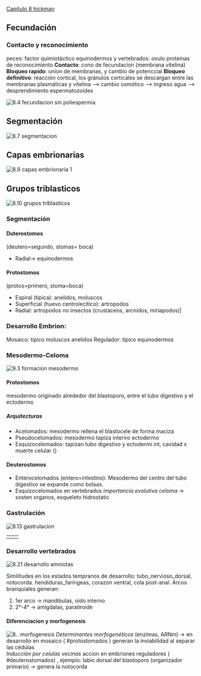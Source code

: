 [Capitulo 8 hickman](Capitulo%208%20hickman)
[](0%20Hickman%20Zoology%2014th_en_Hickman%20compressed.pdf#page=173&annotation=7533R|0%20Hickman%20Zoology%2014th_en_Hickman%20compressed,%20page%20173)
## Fecundación
### Contacto y reconocimiento
peces: factor quimiotáctico
equinodermos y vertebrados: ovulo proteinas de reconocimiento
**Contacto**: cono de fecundacion (membrana vitelina)
**Bloqueo rapido**: union de membranas, y cambio de potenccial
**Bloqueo definitivo**: reacción cortical, los gránulos corticales se descargan entre las membranas plasmáticas y vitelina --> cambio osmótico --> ingreso agua --> desprendimiento espermatozoides

![8.4 fecundacion sin poliespermia](Attachments/8.4%20fecundacion%20sin%20poliespermia.png)
## Segmentación

![8.7 segmentacion](Attachments/8.7%20segmentacion.png)


## Capas embrionarias
![8.9 capas embrionaria 1](Attachments/8.9%20capas%20embrionaria%201.png)

## Grupos triblasticos
![8.10 grupos triblasticos](Attachments/8.10%20grupos%20triblasticos.png)
### Segmentación
#### Duterostomos
(deutero=segundo, stomas= boca)
- Radial-> equinodermos
#### Protostomos 
(protos=primero, stoma=boca)
- Espiral (tipica): anelidos, moluscos
- Superficial (huevo centrolecitico): artropodos
- Radial: artropodos no insectos (crustaceos, arcnidos, miriapodos)|
### Desarrollo Embrion:
Mosaico: tipico moluscos anelidos
Regulador: tipico equinodermos 

### Mesodermo-Celoma
![9.3 formacion mesodermo](Attachments/9.3%20formacion%20mesodermo.png)
#### **Protostomos**
mesodermo originado alrededor del blastoporo, entre el tubo digestivo y el ectodermo
##### Arquitecturas
- Acelomados: mesodermo rellena el blastocele de forma maciza
- Pseudocelomados: mesodermo tapiza interiro ectodermo
- Esquizocelomados: tapizan tubo digestivo y ectodermi int, cavidad x muerte celular ()
#### Deuterostomos
- Enterocelomados (entero=intestino): Mesodermo del centro del tubo digestivo se expande como bolsas. 
- Esquizocelomados en vertebrados
*importancia evolutiva celoma* -> sosten organos, esqueleto hidrostatic

### Gastrulación
![8.13 gastrulacion](Attachments/8.13%20gastrulacion.png)

|     |     |
| --- | --- |
|     |     |

### Desarrollo vertebrados
![8.21 desarrollo amniotas](Attachments/8.21%20desarrollo%20amniotas.png)

Similitudes en los estados tempranos de desarrollo: tubo_nervioso_dorsal, notocorda. hendiduras_faríngeas, corazon ventral, cola post-anal.
Arcos branquiales generan:
1. 1er arco -> mandibulas, oido interno
2. 2°-4° -> amigdalas, paratiroide

#### Diferenciacion y morfogenesis
![8.. morfogenesis](Attachments/8..%20morfogenesis.png)
*Determinantes morfogenéticos* (enzimas, ARNm) -> en desarrollo en mosaico ( #protostomados ) generan la inviabilidad al separar las cédulas  
*Inducción por celulas vecinas* accion en embriones reguladores ( #deuterostomados) , ejemplo: labio dorsal del blastoporo  (organizador primario) -> genera la notocorda

